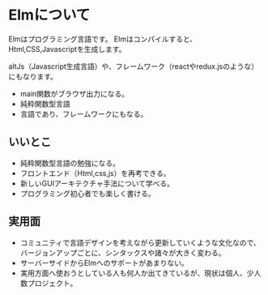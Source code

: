 # Elmについて

Elmはプログラミング言語です。
Elmはコンパイルすると、Html,CSS,Javascriptを生成します。

altJs（Javascript生成言語）や、フレームワーク（reactやredux.jsのような）にもなります。

* main関数がブラウザ出力になる。
* 純粋関数型言語
* 言語であり、フレームワークにもなる。

## いいとこ
* 純粋関数型言語の勉強になる。
* フロントエンド（Html,css,js）を再考できる。
* 新しいGUIアーキテクチャ手法について学べる。
* プログラミング初心者でも楽しく書ける。

## 実用面
* コミュニティで言語デザインを考えながら更新していくような文化なので、バージョンアップごとに、シンタックスや諸々が大きく変わる。
* サーバーサイドからElmへのサポートがあまりない。
* 実用方面へ使おうとしている人も何人か出てきているが、現状は個人、少人数プロジェクト。